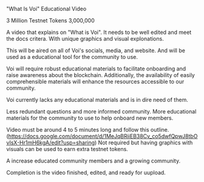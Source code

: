 "What Is Voi" Educational Video

3 Million Testnet Tokens 3,000,000 

A video that explains on "What is Voi". It needs to be well edited and meet the docs critera. With unique graphics and visual explonations.

This will be aired on all of Voi's socials, media, and website. And will be used as a educational tool for the community to use. 

Voi will require robust educational materials to facilitate onboarding and raise awareness about the blockchain. Additionally, the availability of easily comprehensible materials will enhance the resources accessible to our community.

Voi currently lacks any educational materials and is in dire need of them. 

Less redundant questions and more informed community. More educational materials for the community to use to help onboard new members. 

Video must be around 4 to 5 minutes long and follow this outline. (https://docs.google.com/document/d/1MeJqBRiiEB38Cv_co5dwfQpwJ8tbOvIsX-Hr1mH6kgA/edit?usp=sharing) Not required but having graphics with visuals can be used to earn extra testnet tokens.

A increase educated community members and a growing community.

Completion is the video finished, edited, and ready for uupload. 
